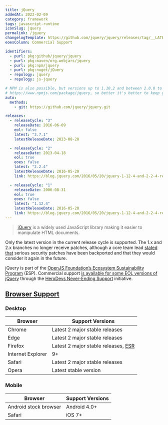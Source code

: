 ```yaml
---
title: jQuery
addedAt: 2022-02-09
category: framework
tags: javascript-runtime
iconSlug: jquery
permalink: /jquery
changelogTemplate: https://github.com/jquery/jquery/releases/tag/__LATEST__
eoesColumn: Commercial Support

identifiers:
  - purl: pkg:github/jquery/jquery
  - purl: pkg:maven/org.webjars/jquery
  - purl: pkg:npm/jquery
  - purl: pkg:nuget/jQuery
  - repology: jquery
  - repology: js-jquery

# NPM is also possible, but versions up to 1.10.2 and between 2.0.0 to 2.0.3 are not on
# https://www.npmjs.com/package/jquery, so better it's better to keep git.
auto:
  methods:
    - git: https://github.com/jquery/jquery.git

releases:
  - releaseCycle: "3"
    releaseDate: 2016-06-09
    eol: false
    latest: "3.7.1"
    latestReleaseDate: 2023-08-28

  - releaseCycle: "2"
    releaseDate: 2013-04-18
    eol: true
    eoes: false
    latest: "2.2.4"
    latestReleaseDate: 2016-05-20
    link: https://blog.jquery.com/2016/05/20/jquery-1-12-4-and-2-2-4-released/

  - releaseCycle: "1"
    releaseDate: 2006-08-31
    eol: true
    eoes: false
    latest: "1.12.4"
    latestReleaseDate: 2016-05-20
    link: https://blog.jquery.com/2016/05/20/jquery-1-12-4-and-2-2-4-released/
---
```


> [jQuery](https://jquery.com/) is a widely used JavaScript library making it easier to manipulate
> HTML documents.

Only the latest version in the current release cycle is supported. The 1.x and 2.x branches no
longer receive patches, although a core team lead [stated that](https://github.com/jquery/jquery/issues/5322#issuecomment-1719939675)
serious security patches have been backported and that they would consider it again in the future.

jQuery is part of the [OpenJS Foundation’s Ecosystem Sustainability Program](https://openjsf.org/ecosystem-sustainability-program) (ESP). Commercial support [is available for some EOL versions of jQuery](https://jquery.com/support/#commercial-support) through the [HeroDevs Never-Ending Support](https://www.herodevs.com/support/jquery-nes) initiative.

## [Browser Support](https://jquery.com/browser-support/)

### Desktop

| Browser           | Support Versions                                                                                |
| ----------------- | ----------------------------------------------------------------------------------------------- |
| Chrome            | Latest 2 major stable releases                                                                  |
| Edge              | Latest 2 major stable releases                                                                  |
| Firefox           | Latest 2 major stable releases, [ESR](https://support.mozilla.org/kb/firefox-esr-release-cycle) |
| Internet Explorer | 9+                                                                                              |
| Safari            | Latest 2 major stable releases                                                                  |
| Opera             | Latest stable version                                                                           |

### Mobile

| Browser               | Support Versions |
| --------------------- | ---------------- |
| Android stock browser | Android 4.0+     |
| Safari                | iOS 7+           |
